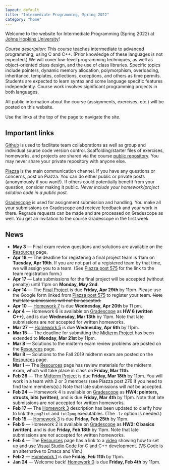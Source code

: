 ```yaml
---
layout: default
title: "Intermediate Programming, Spring 2022"
category: "home"
---
```


Welcome to the website for Intermediate Programming (Spring 2022) at
<a class="external" target="_blank" href="https://www.jhu.edu/">Johns Hopkins University</a>!

*Course description*: This course teaches intermediate to advanced
programming, using C and C++. (Prior knowledge of these languages is not
expected.) We will cover low-level programming techniques, as well as
object-oriented class design, and the use of class libraries. Specific
topics include pointers, dynamic memory allocation, polymorphism,
overloading, inheritance, templates, collections, exceptions, and others
as time permits. Students are expected to learn syntax and some language
specific features independently. Course work involves significant
programming projects in both languages.

All public information about the course (assignments, exercises, etc.) will
be posted on this website.

Use the links at the top of the page to navigate the site.

## Important links

<a class="external" target="_blank" href="https://github.com">Github</a> is used to facilitate
team collaborations as well as group and individual
source code version control. Scaffolding/starter files of
exercises, homeworks, and projects are shared via the course
<a class="external" target="_blank" href="https://github.com/jhu-ip/cs220-s22-public">public repository</a>.
You may never share your private repository with anyone else.

<a class="external" target="_blank" href="https://piazza.com/jhu/spring2022/en601220">Piazza</a> is
the main communication channel. If you have any questions or concerns,
post on Piazza. You can do either public or private posts (anonymously
if you want!). If others could potentially benefit from your question,
consider making it public. *Never include your homework/project solution
code in a public post.*

<a class="external" target="_blank" href="https://www.gradescope.com/">Gradescope</a> is used for
assignment submission and handling. You make all your submissions on
Gradescope and recieve feedback and your work in there. Regrade requests
can be made and are processed on Gradescope as well. You get an invitation
to the course Gradescope in the first week.


## News

* **May 3** — Final exam review questions and solutions are available on the
  [Resources](resources.html) page.
* **Apr 18** — The deadline for registering a final project team is 11am on **Tuesday, Apr 19th**.
  If you are not part of a registered team by that time, we will assign you to a team.
  (See [Piazza post 575](https://piazza.com/class/ky8wh6vzxlr2fk?cid=575) for the link
  to the team registration form.)
* **Apr 17** — Late submissions for the final project will be accepted (without penalty)
  until 11pm on **Monday, May 2nd**.
* **Apr 14** — The [Final Project](assign/final.html) is due **Friday, Apr 29th** by 11pm.
  Please use the Google form linked from [Piazza post 575](https://piazza.com/class/ky8wh6vzxlr2fk?cid=575)
  to register your team. <strike>Note that late submissions will not be accepted.</strike>
* **Apr 10** — [Homework 7](assign/hw7.html) is due **Wednesday, Apr 20th** by 11 pm.
* **Apr 4** — Homework 6 is available on <a class="external" target="_blank" href="https://www.gradescope.com/">Gradescope</a>
  as **HW 6 (written C++)**, and is due **Wednesday, Mar 13th** by 11pm. Note that late submissions are
  *not* accepted for written homeworks.
* **Mar 27** — [Homework 5](assign/hw5.html) is due **Wednesday, Apr 6th** by 11pm.
* **Mar 15** — The deadline for submitting the [Midterm Project](assign/midterm.html) has been extended to **Monday, Mar 21st** by 11pm.
* **Mar 8** — Solutions to the midterm exam review problems are posted on the [Resources](resources.html) page.
* **Mar 8** — Solutions to the Fall 2019 midterm exam are posted on the [Resources](resources.html) page.
* **Mar 1** — The [Resources](resources.html) page has review materials for the
  midterm exam, which will take place in class on **Friday, Mar 11th**.
* **Feb 28** — The [Midterm Project](assign/midterm.html) is due **Friday, Mar 18th**
  by 11pm.  You will work in a team with 2 or 3 members (see Piazza post 276
  if you need to find team members(s).) Note that late submissions will *not*
  be accepted.
* **Feb 24** — Homework 4 is available on <a class="external" target="_blank" href="https://www.gradescope.com/">Gradescope</a>
  as **HW4: pointers, structs, bits (written)**, and is due **Friday, Mar 4th** by 11pm. Note that late submissions are
  *not* accepted for written homeworks.
* **Feb 17** — The [Homework 3](assign/hw3.html) description has been updated to
  clarify how to link the `png2txt` and `txt2png` executables. (The `-lz` option
  is needed.)
* **Feb 15** — [Homework 3](assign/hw3.html) is due **Friday, Feb 25th** by 11pm.
* **Feb 9** — Homework 2 is available on <a class="external" target="_blank" href="https://www.gradescope.com/">Gradescope</a>
  as **HW2: C basics (written)**, and is due **Friday, Feb 18th** by 11pm. Note that late submissions are
  *not* accepted for written homeworks.
* **Feb 4** — The [Resources](resources.html) page has a link to a <a class="external" target="_blank" href="https://jh.hosted.panopto.com/Panopto/Pages/Viewer.aspx?id=9efa206a-6849-4bab-b630-ae3200303731">video</a> showing how to set up and use <a class="external" target="_blank" href="https://code.visualstudio.com/">Visual Studio Code</a> for C and C++ development. (VS Code is an alternative to Emacs and Vim.)
* **Feb 2** — [Homework 1](assign/hw1.html) is due **Friday, Feb 11th** by 11pm.
* **Jan 24** — Welcome back! [Homework 0](assign/hw0.html) is due **Friday, Feb 4th** by 11pm.
